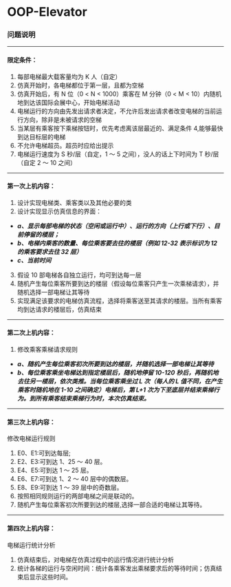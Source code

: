 # OOP-Elevator

### 问题说明

---

#### 限定条件：

1.  每部电梯最大载客量均为 K 人（自定）
2.  仿真开始时，各电梯都位于第一层，且都为空梯
3.  仿真开始后，有 N 位（0 < N < 1000）乘客在 M 分钟（0 < M < 10）内随机地到达该国际会展中心，开始电梯活动
4.  电梯运行的方向由先发出请求者决定，不允许后发出请求者改变电梯的当前运行方向，除非是未被请求的空梯
5.  当某层有乘客按下乘梯按钮时，优先考虑离该层最近的、满足条件 4,能够最快到达目标层的电梯
6.  不允许电梯超员。超员时应给出提示
7.  电梯运行速度为 S 秒/层（自定，1 ～ 5 之间），没人的话上下时间为 T 秒/层（自定 2 ～ 10 之间）

---

#### 第一次上机内容：

1.  设计实现电梯类、乘客类以及其他必要的类
2.  设计实现显示仿真信息的界面：

- **_a、显示每部电梯的状态（空闲或运行中）、运行的方向（上行或下行）、目前停留的楼层；_**
- **_b、电梯内乘客的数量、每位乘客要去往的楼层（例如 12-32 表示标识为 12 的乘客要求去往 32 层）_**
- **_c、当前时间_**

3.  假设 10 部电梯各自独立运行，均可到达每一层
4.  随机产生每位乘客所要到达的楼层（假设每位乘客只产生一次乘梯请求），并随机选择一部电梯让其等待
5.  实现满足该要求的电梯仿真流程，选择将乘客送至其请求的楼层。当所有乘客均到达请求的楼层后，仿真结束

---

#### 第二次上机内容：

1.  修改乘客乘梯请求规则

- **_a、随机产生每位乘客初次所要到达的楼层，并随机选择一部电梯让其等待_**
- **_b、每位乘客乘坐电梯达到指定楼层后，随机地停留 10-120 秒后，再随机地去往另一楼层，依次类推。当每位乘客乘坐过 L 次（每人的 L 值不同，在产生乘客时随机地在 1-10 之间确定）电梯后，第 L+1 次为下至底层并结束乘梯行为。到所有乘客结束乘梯行为时，本次仿真结束。_**

---

#### 第三次上机内容：

修改电梯运行规则

1. E0、E1:可到达每层;
2. E2、E3:可到达 1、25 ～ 40 层。
3. E4、E5:可到达 1 ～ 25 层。
4. E6、E7:可到达 1、2 ～ 40 层中的偶数层。
5. E8、E9:可到达 1 ～ 39 层中的奇数层。
6. 按照相同规则运行的两部电梯之间是联动的。
7. 随机产生每位乘客初次所要到达的楼层,选择一部合适的电梯让其等待。

---

#### 第四次上机内容：

电梯运行统计分析

1. 仿真结束后，对电梯在仿真过程中的运行情况进行统计分析
2. 统计各梯的运行与空闲时间：统计各乘客发出乘梯要求后的等待时间；仿真结束后显示这些时间。